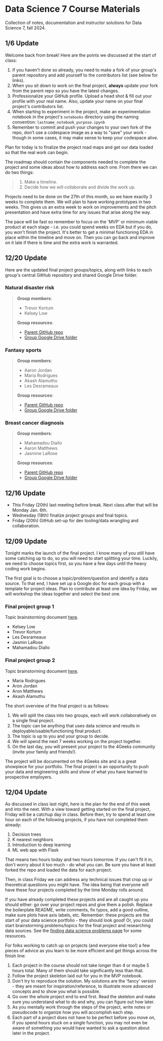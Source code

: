 # Data Science 7 Course Materials

Collection of notes, documentation and instructor solutions for Data Science 7, fall 2024.

## 1/6 Update

Welcome back from break! Here are the points we discussed at the start of class:

1. If you haven't done so already, you need to make a fork of your group's parent repository and add yourself to the contributors list (see below for links).
2. When you sit down to work on the final project, **always** update your fork from the parent repo so you have the latest changes.
3. Professionalize your GitHub profile. Upload a head shot & fill out your profile with your real name. Also, update your name on your final project's contributors list.
4. When starting to experiment in the project, make an experimentation notebook in the project's `notebooks` directory using the naming convention: `lastname_notebook_purpose.ipynb`
5. Remember to commit and push your changes to your own fork of the repo, don't use a codespace image as a way to "save" your work - though in some cases, it may make sense to keep your codespace alive.

Plan for today is to finalize the project road maps and get our data loaded so that the real work can begin.

The roadmap should contain the components needed to complete the project and some ideas about how to address each one. From there we can do two things:

>1. Make a timeline.
>2. Decide how we will collaborate and divide the work up.

Projects need to be done on the 27th of this month, so we have exactly 3 weeks to complete them. We will plan to have working prototypes in two weeks. This gives us an extra week to work on improvements and the pitch presentation and have extra time for any issues that arise along the way.

The pace will be fast so remember to focus on the 'MVP' or minimum viable product at each stage - i.e. you could spend weeks on EDA but if you do, you won't finish the project. It's better to get a minimal functioning EDA in place within the timeline and move on. Then you can go back and improve on it late if there is time and the extra work is warranted.

## 12/20 Update

Here are the updated final project groups/topics, along with links to each group's central GitHub repository and shared Google Drive folder.

### Natural disaster risk

>**Group members**:
>
>- Trevor Kortum
>- Kelsey Low
>
>**Group resources**:
>
>- [Parent GitHub repo](https://github.com/4GeeksAcademy/natural_disasters)
>- [Group Google Drive folder](https://drive.google.com/drive/folders/1_QY7X5e19vf7A4BAtHCXFGplsmM25tcv?usp=sharing)
>
### Fantasy sports

>**Group members**:
>
>- Aaron Jordan
>- Maria Rodrigues
>- Akash Alamuthu
>- Les Desrameaux
>
>**Group resources**:
>
>- [Parent GitHub repo](https://github.com/4GeeksAcademy/fantasy_sports_assistant)
>- [Group Google Drive folder](https://drive.google.com/drive/folders/1boyNLPN_CF28uBazSPiZ_rWW6GjgO-e_?usp=sharing)

### Breast cancer diagnosis

>**Group members**:
>
>- Mahamadou Diallo
>- Aaron Matthews
>- Jasmine LaRose
>
>**Group resources**:
>
>- [Parent GitHub repo](https://github.com/4GeeksAcademy/breast_cancer_diagnosis)
>- [Group Google Drive folder](https://drive.google.com/drive/folders/1edUn8WNMcRY6AAbv3hiuBXU7heNTtpub?usp=sharing)

## 12/16 Update

- This Friday (20th) last meeting before break. Next class after that will be Monday Jan. 6th.
- Wednesday (18th) finalize project groups and final topics.
- Friday (20th) GitHub set-up for dev tooling/data wrangling and collaboration.

## 12/09 Update

Tonight marks the launch of the final project. I know many of you still have some catching up to do, so you will need to start splitting your time. Luckily, we need to choose topics first, so you have a few days until the heavy coding work begins.

The first goal is to choose a topic/problem/question and identify a data source. To that end, I have set up a Google doc for each group with a template for project ideas. Plan to contribute at least one idea by Friday, we will workshop the ideas together and select the best one.

### Final project group 1

Topic brainstorming document [here](https://docs.google.com/document/d/1aZvJyrSN9MTIANx9X-_BD4qjc__Q19_s16uzxp3tHJA/edit?usp=sharing).

- Kelsey Low
- Trevor Kortum
- Les Desrameaux
- Jasmin LaRose
- Mahamadou Diallo

### Final project group 2

Topic brainstorming document [here](https://docs.google.com/document/d/1kFNVrP7kYwRdjAz4zSRzsfznck_jjQN8nLduA2WyeBM/edit?usp=sharing).

- Maria Rodrigues
- Aron Jordan
- Aron Matthews
- Akash Alamuthu

The short overview of the final project is as follows:

1. We will split the class into two groups, each will work collaboratively on a single final project.
2. The topic can be anything that uses data science and results in deployable/usable/functioning final product.
3. The topic is up to you and your group to decide.
4. We will spend the next 7 weeks working on the project together.
5. On the last day, you will present your project to the 4Geeks community (invite your family and friends!).

The project will be documented on the 4Geeks site and is a great showpiece for your portfolio. The final project is an opportunity to push your data and engineering skills and show of what you have learned to prospective employers.

## 12/04 Update

As discussed in class last night, here is the plan for the end of this week and into the next. With a view toward getting started on the final project, Friday will be a catchup day in class. Before then, try to spend at least one hour on each of the following projects, if you have not completed them already:

1. Decision trees
2. K nearest neighbors
3. Introduction to deep learning
4. ML web app with Flask

That means two hours today and two hours tomorrow. If you can't fit it in, don't worry about it too much - do what you can. Be sure you have at least forked the repo and loaded the data for each project.

Then, in class Friday we can address any technical issues that crop up or theoretical questions you might have. The idea being that everyone will have these four projects completed by the time Monday rolls around.

If you have already completed these projects and are all caught up you should either: go over your project repos and give them a polish. Replace the boilerplate README, write comments, fix typos, add a good outline, make sure plots have axis labels, etc. Remember: these projects are the start of your data science portfolio - they should look good! Or, you could start brainstorming problems/topics for the final project and researching data sources. See the [finding data science problems page](https://github.com/4GeeksAcademy/gperdrizet-ds7-materials/blob/main/how_to/find_data_science_problems.md) for some resources.

For folks working to catch up on projects (and everyone else too!) a few pieces of advice as you learn to be more efficient and get things across the finish line:

1. Each project in the course should not take longer than 4 or maybe 5 hours total. Many of them should take significantly less than that.
2. Follow the project skeleton laid out for you in the MVP notebook.
3. Don't try to reproduce the solution. My solutions are the 'fancy' version - they are meant for inspiration/reference, to illustrate more advanced concepts and to show you what is possible.
4. Go over the whole project end to end first. Read the skeleton and make sure you understand what to do and why, you can figure out how later.
5. As you mentally work through the steps of the project, write notes or pseudocode to organize how you will accomplish each step.
6. Each part of a project does not have to be perfect before you move on, if you spend hours stuck on a single function, you may not even be aware of something you would have wanted to ask a question about later in the project.
